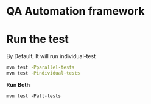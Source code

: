 # QA Automation framework


# Run the test
By Default, It will run individual-test
```bash
mvn test -Pparallel-tests
mvn test -Pindividual-tests
```
**Run Both**
```shell
mvn test -Pall-tests
```